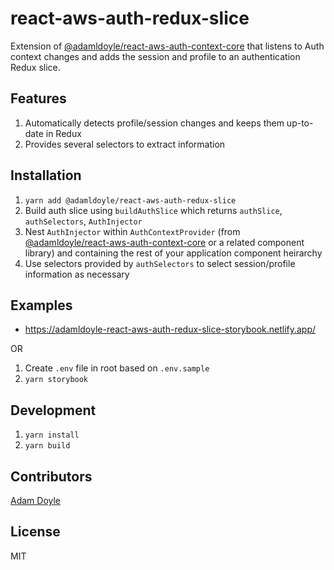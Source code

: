 # react-aws-auth-redux-slice

Extension of [@adamldoyle/react-aws-auth-context-core](https://github.com/adamldoyle/react-aws-auth-context-core) that listens to Auth context changes and adds the session and profile to an authentication Redux slice.

## Features

1. Automatically detects profile/session changes and keeps them up-to-date in Redux
2. Provides several selectors to extract information

## Installation

1. `yarn add @adamldoyle/react-aws-auth-redux-slice`
2. Build auth slice using `buildAuthSlice` which returns `authSlice`, `authSelectors`, `AuthInjector`
3. Nest `AuthInjector` within `AuthContextProvider` (from [@adamldoyle/react-aws-auth-context-core](https://github.com/adamldoyle/react-aws-auth-context-core) or a related component library) and containing the rest of your application component heirarchy
4. Use selectors provided by `authSelectors` to select session/profile information as necessary

## Examples

- https://adamldoyle-react-aws-auth-redux-slice-storybook.netlify.app/

OR

1. Create `.env` file in root based on `.env.sample`
2. `yarn storybook`

## Development

1. `yarn install`
2. `yarn build`

## Contributors

[Adam Doyle](https://github.com/adamldoyle)

## License

MIT
